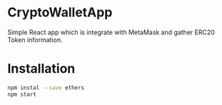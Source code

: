 # CryptoWalletApp
Simple React app which is integrate with MetaMask and gather ERC20 Token information.

# Installation
``` bash
npm instal --save ethers
npm start
```

